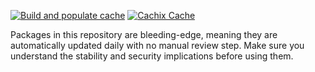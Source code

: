 [![Build and populate cache](https://github.com/bandithedoge/nur-packages/actions/workflows/build.yml/badge.svg)](https://github.com/bandithedoge/nur-packages/actions/workflows/build.yml)
[![Cachix Cache](https://img.shields.io/badge/cachix-bandithedoge-blue.svg)](https://bandithedoge.cachix.org)

Packages in this repository are bleeding-edge, meaning they are automatically updated daily with no manual review step. Make sure you understand the stability and security implications before using them.
